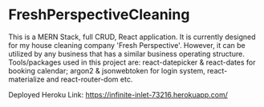 # FreshPerspectiveCleaning

This is a MERN Stack, full CRUD, React application. It is currently designed for my house cleaning company 'Fresh Perspective'. However, it can be utilized by any business that has a similar business operating structure. Tools/packages used in this project are: react-datepicker & react-dates for booking calendar; argon2 & jsonwebtoken for login system, react-materialize and react-router-dom etc.

Deployed Heroku Link: https://infinite-inlet-73216.herokuapp.com/
